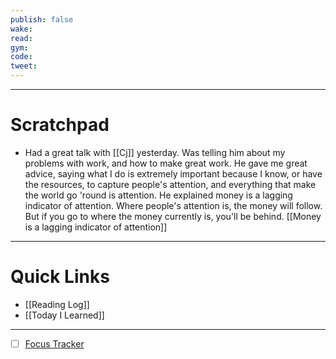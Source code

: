 ```yaml
---
publish: false
wake:
read:
gym:
code:
tweet:
---
```

***
# Scratchpad
- Had a great talk with [[Cj]] yesterday. Was telling him about my problems with work, and how to make great work. He gave me great advice, saying what I do is extremely important because I know, or have the resources, to capture people's attention, and everything that make the world go 'round is attention. He explained money is a lagging indicator of attention. Where people's attention is, the money will follow. But if you go to where the money currently is, you'll be behind. [[Money is a lagging indicator of attention]]



---
# Quick Links
- [[Reading Log]]
- [[Today I Learned]]
***
- [ ] [Focus Tracker](https://docs.google.com/spreadsheets/d/18ZL9CSRxE2z7pTKcaPGe3749GMO9Ov2UjVsRMQqShBk/edit#gid=696776801)